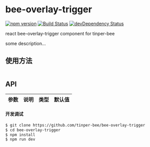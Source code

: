 # bee-overlay-trigger
[![npm version](https://img.shields.io/npm/v/bee-overlay-trigger.svg)](https://www.npmjs.com/package/bee-overlay-trigger)
[![Build Status](https://img.shields.io/travis/tinper-bee/generator-tinper-bee/master.svg)](https://travis-ci.org/tinper-bee/bee-overlay-trigger)
[![devDependency Status](https://img.shields.io/david/dev/tinper-bee/bee-overlay-trigger.svg)](https://david-dm.org/tinper-bee/bee-overlay-trigger#info=devDependencies)


react bee-overlay-trigger component for tinper-bee

some description...

## 使用方法

```js

```



## API

|参数|说明|类型|默认值|
|:--|:---:|:--:|---:|

#### 开发调试

```sh
$ git clone https://github.com/tinper-bee/bee-overlay-trigger
$ cd bee-overlay-trigger
$ npm install
$ npm run dev
```
